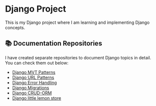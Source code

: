 # Django Project

This is my Django project where I am learning and implementing Django concepts.

## 📚 Documentation Repositories

I have created separate repositories to document Django topics in detail. You can check them out below:

- [Django MVT Patterns](https://github.com/Batrawi/django-server.git)
- [Django URL Patterns](https://github.com/Batrawi/django-URL-params.git)
- [Django Error Handling](https://github.com/Batrawi/django-error-handling.git)
- [Django Migrations](https://github.com/Batrawi/django-migration.git)
- [Django CRUD-ORM](https://github.com/Batrawi/Django-Create-CRUD-ORM.git)
- [Django little lemon store](https://github.com/Batrawi/django-little-lemon-store.git)
